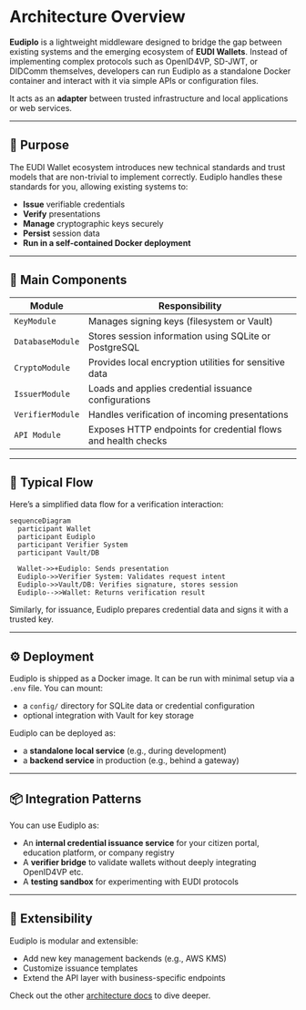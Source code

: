 # Architecture Overview

**Eudiplo** is a lightweight middleware designed to bridge the gap between existing systems and the emerging ecosystem of **EUDI Wallets**. Instead of implementing complex protocols such as OpenID4VP, SD-JWT, or DIDComm themselves, developers can run Eudiplo as a standalone Docker container and interact with it via simple APIs or configuration files.

It acts as an **adapter** between trusted infrastructure and local applications or web services.

---

## 🧩 Purpose

The EUDI Wallet ecosystem introduces new technical standards and trust models that are non-trivial to implement correctly. Eudiplo handles these standards for you, allowing existing systems to:

- **Issue** verifiable credentials
- **Verify** presentations
- **Manage** cryptographic keys securely
- **Persist** session data
- **Run in a self-contained Docker deployment**

---

## 🔧 Main Components

| Module         | Responsibility                                                  |
|----------------|------------------------------------------------------------------|
| `KeyModule`    | Manages signing keys (filesystem or Vault)                      |
| `DatabaseModule` | Stores session information using SQLite or PostgreSQL          |
| `CryptoModule` | Provides local encryption utilities for sensitive data          |
| `IssuerModule` | Loads and applies credential issuance configurations            |
| `VerifierModule` | Handles verification of incoming presentations                 |
| `API Module`   | Exposes HTTP endpoints for credential flows and health checks   |

---

## 🔁 Typical Flow

Here’s a simplified data flow for a verification interaction:

```mermaid
sequenceDiagram
  participant Wallet
  participant Eudiplo
  participant Verifier System
  participant Vault/DB

  Wallet->>+Eudiplo: Sends presentation
  Eudiplo->>Verifier System: Validates request intent
  Eudiplo->>Vault/DB: Verifies signature, stores session
  Eudiplo-->>Wallet: Returns verification result
```

Similarly, for issuance, Eudiplo prepares credential data and signs it with a trusted key.

---

## ⚙️ Deployment

Eudiplo is shipped as a Docker image. It can be run with minimal setup via a `.env` file. You can mount:

- a `config/` directory for SQLite data or credential configuration
- optional integration with Vault for key storage

Eudiplo can be deployed as:

- a **standalone local service** (e.g., during development)
- a **backend service** in production (e.g., behind a gateway)

---

## 📦 Integration Patterns

You can use Eudiplo as:

- An **internal credential issuance service** for your citizen portal, education platform, or company registry
- A **verifier bridge** to validate wallets without deeply integrating OpenID4VP etc.
- A **testing sandbox** for experimenting with EUDI protocols

---

## 🔄 Extensibility

Eudiplo is modular and extensible:

- Add new key management backends (e.g., AWS KMS)
- Customize issuance templates
- Extend the API layer with business-specific endpoints

Check out the other [architecture docs](./key-management.md) to dive deeper.
